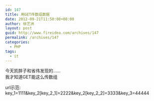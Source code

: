 ```yaml
---
id: 147
title: 用GET传数组数据
date: 2012-09-21T11:50:08+08:00
author: 徐艺洲
layout: post
guid: http://www.fireidea.com/archives/147
permalink: /archives/147
categories:
  - PHP
tags:
  - it
---
```

<div id="sina_keyword_ad_area2" class="articalContent   ">
  今天凯胖子和省伟发现的……<br />我才知道GET能这么传数组</p> 
  
  <p>
    url示范:<br />key_1=1111&key_2[key_2_1]=2222&key_2[key_2_2]=3333&key_3=44444
  </p>
  
  <p>
  </p>